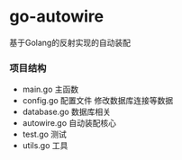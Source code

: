 # go-autowire
基于Golang的反射实现的自动装配

### 项目结构

- main.go			    主函数
- config.go 			配置文件 修改数据库连接等数据
- database.go 		数据库相关
- autowire.go 		自动装配核心
- test.go 		    测试
- utils.go 			  工具
